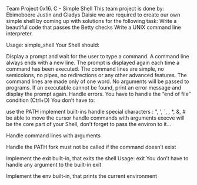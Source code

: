 Team Project
0x16. C - Simple Shell
This team project is done by: Ebimoboere Justin and Gladys Daisie
we are required to create our own simple shell by coming up with solutions for the following task:
Write a beautiful code that passes the Betty checks
Write a UNIX command line interpreter.

Usage: simple_shell
Your Shell should:

Display a prompt and wait for the user to type a command. A command line always ends with a new line.
The prompt is displayed again each time a command has been executed.
The command lines are simple, no semicolons, no pipes, no redirections or any other advanced features.
The command lines are made only of one word. No arguments will be passed to programs.
If an executable cannot be found, print an error message and display the prompt again.
Handle errors.
You have to handle the “end of file” condition (Ctrl+D)
You don’t have to:

use the PATH
implement built-ins
handle special characters : ", ', `, \, *, &, #
be able to move the cursor
handle commands with arguments
execve will be the core part of your Shell, don’t forget to pass the environ to it...

Handle command lines with arguments

Handle the PATH
fork must not be called if the command doesn’t exist

Implement the exit built-in, that exits the shell
Usage: exit
You don’t have to handle any argument to the built-in exit

Implement the env built-in, that prints the current environment
